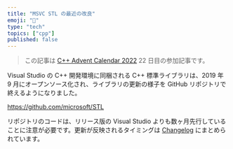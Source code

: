 ```yaml
---
title: "MSVC STL の最近の改良"
emoji: "🎄"
type: "tech"
topics: ["cpp"]
published: false
---
```


> この記事は [C++ Advent Calendar 2022](https://qiita.com/advent-calendar/2022/cxx) 22 日目の参加記事です。

Visual Studio の C++ 開発環境に同梱される C++ 標準ライブラリは、2019 年 9 月にオープンソース化され、ライブラリの更新の様子を GitHub リポジトリで終えるようになりました。

https://github.com/microsoft/STL

リポジトリのコードは、リリース版の Visual Studio よりも数ヶ月先行していることに注意が必要です。更新が反映されるタイミングは [Changelog](https://github.com/microsoft/STL/wiki/Changelog) にまとめられています。



